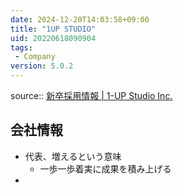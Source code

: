 ```yaml
---
date: 2024-12-20T14:03:58+09:00
title: "1UP STUDIO"
uid: 20220618090904
tags:
 - Company
version: 5.0.2
---
```


source:: [新卒採用情報 | 1-UP Studio Inc.](https://1-up-studio.jp/recruit/graduate.html)

## 会社情報
- 代表、増えるという意味
	- 一歩一歩着実に成果を積み上げる
- 